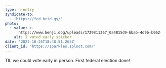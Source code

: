 ```yaml
---
type: h-entry
syndicate-to:
  - 'https://fed.brid.gy/'
photo:
  - value: >-
      https://www.benji.dog/uploads/1729811367_0a4815d9-bbab-4d9b-b662-fd0a19df7347.jpg
    alt: I voted early sticker
date: '2024-10-25T18:48:51.265Z'
client_id: 'https://sparkles.sploot.com/'
---
```

TIL we could vote early in person. First federal election done!
